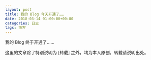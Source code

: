 ```yaml
---
layout: post
title: 我的 Blog 今天开通了……
date: 2018-03-14 01:00:00+00:00
categories: 日志
tags: 博客
---
```


我的 Blog 终于开通了……

这里的文章除了特别说明为 [转载] 之外，均为本人原创，转载请说明出处。


